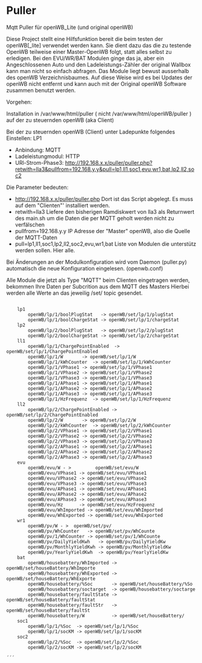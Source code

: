 # Puller
Mqtt Puller für openWB_Lite (und original openWB)

Diese Project stellt eine Hilfsfunktion bereit die beim testen der openWB[_lite] verwendet werden kann.
Sie dient dazu das die zu testende OpenWB teilweise einer Master-OpenWB folgt, statt alles selbst zu erledigen.
Bei den EVU/WR/BAT Modulen ginge das ja, aber ein Angeschlossenen Auto und den Ladeleistungs-Zähler der original Wallbox kann man nicht so einfach abfragen.
Das Module liegt bewust ausserhalb des openWB Verzeichnisbaumes. Auf diese Weise wird es bei Updates der openWB nicht entfernt und kann auch mit der Original openWB Software zusammen benutzt werden.

Vorgehen:

Installation in /var/www/html/puller   ( nicht /var/www/html/openWB/puller ) auf der zu steuernden openWB (aka Client)

Bei der zu steuernden openWB (Client) unter Ladepunkte folgendes Einstellen:
LP1 
- Anbindung: MQTT
- Ladeleistungmodul: HTTP
- URl-Strom-Phase3: http://192.168.x.x/puller/puller.php?retwith=lla3&pullfrom=192.168.y.y&pull=lp1,ll1,soc1,evu,wr1,bat,lp2,ll2,soc2

Die Parameter bedeuten:
-  http://192.168.x.x/puller/puller.php Dort ist das Script abgelegt. Es muss auf dem "Clienten"' installiert werden.
-  retwith=lla3     Liefere den bisherigen Ramdiskwert von lla3 als Returnwert des main.sh um die Daten die per MQTT geholt werden nicht zu verfälschen
-  pullfrom=192.168.y.y  IP Adresse der "Master" openWB, also die Quelle der MQTT-Daten
-  pull=lp1,ll1,soc1,lp2,ll2,soc2,evu,wr1,bat Liste von Modulen die unterstütz werden sollen. Hier alle.

Bei Änderungen an der Modulkonfiguration wird vom Daemon (puller.py) automatisch die neue Konfiguration eingelesen. (openwb.conf)

Alle Module die jetzt als Type "MQTT" beim Clienten eingetragen werden, bekommen Ihre Daten per Subcrition aus dem MQTT des Masters
Hierbei werden alle Werte an das jeweilig /set/ topic gesendet.
```

	lp1 
		openWB/lp/1/boolPlugStat   -> openWB/set/lp/1/plugStat
		openWB/lp/1/boolChargeStat -> openWB/set/lp/1/chargeStat
	lp2
		openWB/lp/2/boolPlugStat   -> openWB/set/lp/2/plugStat
		openWB/lp/2/boolChargeStat -> openWB/set/lp/2/chargeStat
	ll1
		openWB/lp/1/ChargePointEnabled  -> openWB/set/lp/1/ChargePointEnabled
		openWB/lp/1/W 		-> openWB/set/lp/1/W
		openWB/lp/1/kWhCounter	-> openWB/set/lp/1/kWhCounter
		openWB/lp/1/VPhase1	-> openWB/set/lp/1/VPhase1
		openWB/lp/1/VPhase2	-> openWB/set/lp/1/VPhase2
		openWB/lp/1/VPhase3	-> openWB/set/lp/1/VPhase3
		openWB/lp/1/APhase1	-> openWB/set/lp/1/APhase1
		openWB/lp/1/APhase2	-> openWB/set/lp/1/APhase2
		openWB/lp/1/APhase3	-> openWB/set/lp/1/APhase3
		openWB/lp/1/HzFrequenz	-> openWB/set/lp/1/HzFrequenz
	ll2
		openWB/lp/2/ChargePointEnabled ->  openWB/set/lp/2/ChargePointEnabled
		openWB/lp/2/W 		-> openWB/set/lp/2/W
		openWB/lp/2/kWhCounter  -> openWB/set/lp/2/kWhCounter
		openWB/lp/2/VPhase1 -> openWB/set/lp/2/VPhase1
		openWB/lp/2/VPhase2 -> openWB/set/lp/2/VPhase2
		openWB/lp/2/VPhase3 -> openWB/set/lp/2/VPhase3
		openWB/lp/2/APhase1 -> openWB/set/lp/2/APhase1
		openWB/lp/2/APhase2 -> openWB/set/lp/2/APhase2
		openWB/lp/2/APhase3 -> openWB/set/lp/2/APhase3
	evu
		openWB/evu/W - >         openWB/set/evu/W
		openWB/evu/VPhase1 -> openWB/set/evu/VPhase1
		openWB/evu/VPhase2 -> openWB/set/evu/VPhase2
		openWB/evu/VPhase3 -> openWB/set/evu/VPhase3
		openWB/evu/APhase1 -> openWB/set/evu/APhase1
		openWB/evu/APhase2 -> openWB/set/evu/APhase2
		openWB/evu/APhase3 -> openWB/set/evu/APhase3
		openWB/evu/Hz      -> openWB/set/evu/HzFrequenz
		openWB/evu/WhImported -> openWB/set/evu/WhImported
		openWB/evu/WhExported -> openWB/set/evu/WhExported
	wr1
		openWB/pv/W - >  openWB/set/pv/
		openWB/pv/WhCounter   -> openWB/set/pv/WhCounte
		openWB/pv/1/WhCounter -> openWB/set/pv/1/WhCounte
		openWB/pv/DailyYieldKwh   -> openWB/pv/DailyYieldKw
		openWB/pv/MonthlyYieldKwh -> openWB/pv/MonthlyYieldKw
		openWB/pv/YearlyYieldKwh  -> openWB/pv/YearlyYieldKw
	bat
		openWB/housebattery/WhImported -> openWB/set/houseBattery/WhImporte
		openWB/housebattery/WhExported -> openWB/set/houseBattery/WhExporte
		openWB/housebattery/%Soc       -> openWB/set/houseBattery/%So
		openWB/housebattery/soctarget  -> openWB/housebattery/soctarge
		openWB/housebattery/faultState -> openWB/set/houseBattery/faultStat
		openWB/housebattery/faultStr   -> openWB/set/houseBattery/faultSt
		openWB/housebattery/W          -> openWB/set/houseBattery/
	soc1
		openWB/lp/1/%Soc  -> openWB/set/lp/1/%Soc
		openWB/lp/1/socKM -> openWB/set/lp/1/socKM
	soc2
		openWB/lp/2/%Soc  -> openWB/set/lp/2/%Soc
		openWB/lp/2/socKM -> openWB/set/lp/2/socKM

´´´    
    

